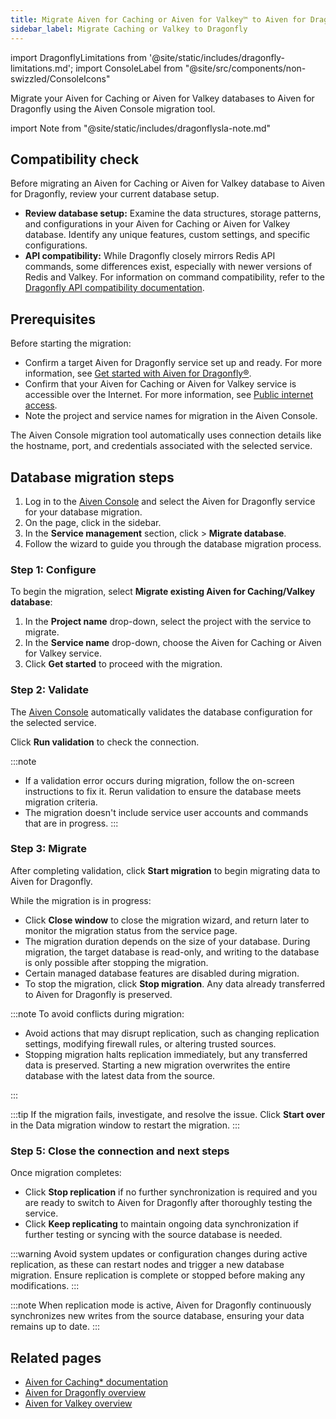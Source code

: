 ```yaml
---
title: Migrate Aiven for Caching or Aiven for Valkey™ to Aiven for Dragonfly
sidebar_label: Migrate Caching or Valkey to Dragonfly
---
```

import DragonflyLimitations from '@site/static/includes/dragonfly-limitations.md';
import ConsoleLabel from "@site/src/components/non-swizzled/ConsoleIcons"

Migrate your Aiven for Caching or Aiven for Valkey databases to Aiven for Dragonfly using the Aiven Console migration tool.

import Note from "@site/static/includes/dragonflysla-note.md"

<Note/>

## Compatibility check

Before migrating an Aiven for Caching or Aiven for Valkey database to Aiven for
Dragonfly, review your current database setup.

- **Review database setup:** Examine the data structures, storage patterns, and
  configurations in your Aiven for Caching or Aiven for Valkey database. Identify any
  unique features, custom settings, and specific configurations.
- **API compatibility:** While Dragonfly closely mirrors Redis API commands, some
  differences exist, especially with newer versions of Redis and Valkey.
  For information on command compatibility, refer to the
  [Dragonfly API compatibility documentation](https://www.dragonflydb.io/docs/command-reference/compatibility).

## Prerequisites

Before starting the migration:

- Confirm a target Aiven for Dragonfly service set up and ready. For more information,
  see [Get started with Aiven for Dragonfly®](/docs/products/dragonfly/get-started).
- Confirm that your Aiven for Caching or Aiven for Valkey service is accessible over
  the Internet. For more information, see
  [Public internet access](/docs/platform/howto/public-access-in-vpc).
- Note the project and service names for migration in the Aiven Console.

The Aiven Console migration tool automatically uses connection details
like the hostname, port, and credentials associated with the selected service.

<DragonflyLimitations />

## Database migration steps

1. Log in to the [Aiven Console](https://console.aiven.io/) and select
   the Aiven for Dragonfly service for your database migration.
1. On the <ConsoleLabel name="overview"/> page, click
   <ConsoleLabel name="service settings"/> in the sidebar.
1. In the **Service management** section, click
   <ConsoleLabel name="actions"/> > **Migrate database**.
1. Follow the wizard to guide you through the database migration process.

### Step 1: Configure

To begin the migration, select **Migrate existing Aiven for Caching/Valkey database**:

1. In the **Project name** drop-down, select the project with the service to migrate.
1. In the **Service name** drop-down, choose the Aiven for Caching or Aiven for Valkey
   service.
1. Click **Get started** to proceed with the migration.

### Step 2: Validate

The [Aiven Console](https://console.aiven.io/) automatically validates the database
configuration for the selected service.

Click **Run validation** to check the connection.

:::note

- If a validation error occurs during migration, follow the on-screen
  instructions to fix it. Rerun validation to ensure the database meets
migration criteria.
- The migration doesn't include service
  user accounts and commands that are in progress.
:::

### Step 3: Migrate

After completing validation, click **Start migration** to begin migrating data to
Aiven for Dragonfly.

While the migration is in progress:

- Click **Close window** to close the migration wizard, and return later to monitor the
  migration status from the service <ConsoleLabel name="overview"/> page.
- The migration duration depends on the size of your database. During migration, the
  target database is read-only, and writing to the database is only possible after
  stopping the migration.
- Certain managed database features are disabled during migration.
- To stop the migration, click **Stop migration**. Any data already transferred to
  Aiven for Dragonfly is preserved.

:::note
To avoid conflicts during migration:

- Avoid actions that may disrupt replication, such as changing replication settings,
  modifying firewall rules, or altering trusted sources.
- Stopping migration halts replication immediately, but any transferred data is
  preserved. Starting a new migration overwrites the entire database with the latest
  data from the source.

:::

:::tip
If the migration fails, investigate, and resolve the issue. Click **Start over** in
the Data migration window to restart the migration.
:::

### Step 5: Close the connection and next steps

Once migration completes:

- Click **Stop replication** if no further synchronization is required and
  you are ready to switch to Aiven for Dragonfly after thoroughly testing the service.
- Click **Keep replicating** to maintain ongoing data synchronization if further
  testing or syncing with the source database is needed.


:::warning
Avoid system updates or configuration changes during active replication, as these can
restart nodes and trigger a new database migration. Ensure replication is complete or
stopped before making any modifications.
:::

:::note
When replication mode is active, Aiven for Dragonfly continuously synchronizes new
writes from the source database, ensuring your data remains up to date.
:::

## Related pages

- [Aiven for Caching* documentation](/docs/products/caching/get-started)
- [Aiven for Dragonfly overview](/docs/products/dragonfly)
- [Aiven for Valkey overview](/docs/products/valkey)
